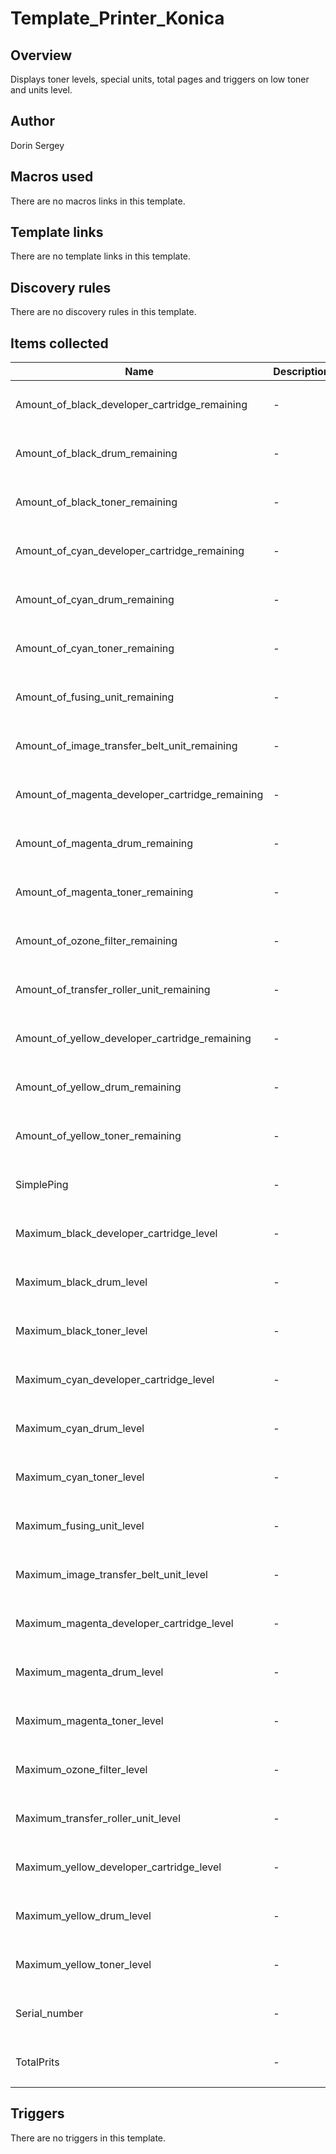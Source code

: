 # Template_Printer_Konica

## Overview

Displays toner levels, special units, total pages and triggers on low toner and units level.



## Author

Dorin Sergey

## Macros used

There are no macros links in this template.

## Template links

There are no template links in this template.

## Discovery rules

There are no discovery rules in this template.

## Items collected

|Name|Description|Type|Key and additional info|
|----|-----------|----|----|
|Amount_of_black_developer_cartridge_remaining|<p>-</p>|`SNMP agent`|Amount_of_black_developer_cartridge_remaining<p>Update: 3600</p>|
|Amount_of_black_drum_remaining|<p>-</p>|`SNMP agent`|Amount_of_black_drum_remaining<p>Update: 3600</p>|
|Amount_of_black_toner_remaining|<p>-</p>|`SNMP agent`|Amount_of_black_toner_remaining<p>Update: 3600</p>|
|Amount_of_cyan_developer_cartridge_remaining|<p>-</p>|`SNMP agent`|Amount_of_cyan_developer_cartridge_remaining<p>Update: 3600</p>|
|Amount_of_cyan_drum_remaining|<p>-</p>|`SNMP agent`|Amount_of_cyan_drum_remaining<p>Update: 3600</p>|
|Amount_of_cyan_toner_remaining|<p>-</p>|`SNMP agent`|Amount_of_cyan_toner_remaining<p>Update: 3600</p>|
|Amount_of_fusing_unit_remaining|<p>-</p>|`SNMP agent`|Amount_of_fusing_unit_remaining<p>Update: 3600</p>|
|Amount_of_image_transfer_belt_unit_remaining|<p>-</p>|`SNMP agent`|Amount_of_image_transfer_belt_unit_remaining<p>Update: 3600</p>|
|Amount_of_magenta_developer_cartridge_remaining|<p>-</p>|`SNMP agent`|Amount_of_magenta_developer_cartridge_remaining<p>Update: 3600</p>|
|Amount_of_magenta_drum_remaining|<p>-</p>|`SNMP agent`|Amount_of_magenta_drum_remaining<p>Update: 3600</p>|
|Amount_of_magenta_toner_remaining|<p>-</p>|`SNMP agent`|Amount_of_magenta_toner_remaining<p>Update: 3600</p>|
|Amount_of_ozone_filter_remaining|<p>-</p>|`SNMP agent`|Amount_of_ozone_filter_remaining<p>Update: 3600</p>|
|Amount_of_transfer_roller_unit_remaining|<p>-</p>|`SNMP agent`|Amount_of_transfer_roller_unit_remaining<p>Update: 3600</p>|
|Amount_of_yellow_developer_cartridge_remaining|<p>-</p>|`SNMP agent`|Amount_of_yellow_developer_cartridge_remaining<p>Update: 3600</p>|
|Amount_of_yellow_drum_remaining|<p>-</p>|`SNMP agent`|Amount_of_yellow_drum_remaining<p>Update: 3600</p>|
|Amount_of_yellow_toner_remaining|<p>-</p>|`SNMP agent`|Amount_of_yellow_toner_remaining<p>Update: 3600</p>|
|SimplePing|<p>-</p>|`Simple check`|icmpping<p>Update: 360</p>|
|Maximum_black_developer_cartridge_level|<p>-</p>|`SNMP agent`|Maximum_black_developer_cartridge_level<p>Update: 86400</p>|
|Maximum_black_drum_level|<p>-</p>|`SNMP agent`|Maximum_black_drum_level<p>Update: 86400</p>|
|Maximum_black_toner_level|<p>-</p>|`SNMP agent`|Maximum_black_toner_level<p>Update: 86400</p>|
|Maximum_cyan_developer_cartridge_level|<p>-</p>|`SNMP agent`|Maximum_cyan_developer_cartridge_level<p>Update: 86400</p>|
|Maximum_cyan_drum_level|<p>-</p>|`SNMP agent`|Maximum_cyan_drum_level<p>Update: 86400</p>|
|Maximum_cyan_toner_level|<p>-</p>|`SNMP agent`|Maximum_cyan_toner_level<p>Update: 86400</p>|
|Maximum_fusing_unit_level|<p>-</p>|`SNMP agent`|Maximum_fusing_unit_level<p>Update: 86400</p>|
|Maximum_image_transfer_belt_unit_level|<p>-</p>|`SNMP agent`|Maximum_image_transfer_belt_unit_level<p>Update: 86400</p>|
|Maximum_magenta_developer_cartridge_level|<p>-</p>|`SNMP agent`|Maximum_magenta_developer_cartridge_level<p>Update: 86400</p>|
|Maximum_magenta_drum_level|<p>-</p>|`SNMP agent`|Maximum_magenta_drum_level<p>Update: 86400</p>|
|Maximum_magenta_toner_level|<p>-</p>|`SNMP agent`|Maximum_magenta_toner_level<p>Update: 86400</p>|
|Maximum_ozone_filter_level|<p>-</p>|`SNMP agent`|Maximum_ozone_filter_level<p>Update: 86400</p>|
|Maximum_transfer_roller_unit_level|<p>-</p>|`SNMP agent`|Maximum_transfer_roller_unit_level<p>Update: 86400</p>|
|Maximum_yellow_developer_cartridge_level|<p>-</p>|`SNMP agent`|Maximum_yellow_developer_cartridge_level<p>Update: 86400</p>|
|Maximum_yellow_drum_level|<p>-</p>|`SNMP agent`|Maximum_yellow_drum_level<p>Update: 86400</p>|
|Maximum_yellow_toner_level|<p>-</p>|`SNMP agent`|Maximum_yellow_toner_level<p>Update: 86400</p>|
|Serial_number|<p>-</p>|`SNMP agent`|Serial_number<p>Update: 86400</p>|
|TotalPrits|<p>-</p>|`SNMP agent`|TotalPrits<p>Update: 7200</p>|
## Triggers

There are no triggers in this template.

